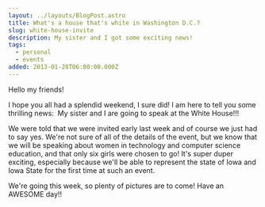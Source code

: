 ```yaml
---
layout: ../layouts/BlogPost.astro
title: What's a house that's white in Washington D.C.?
slug: white-house-invite
description: My sister and I got some exciting news!
tags:
  - personal
  - events
added: 2013-01-28T06:00:00.000Z
---
```


Hello my friends!

I hope you all had a splendid weekend, I sure did! I am here to tell you some thrilling news:  My sister and I are going to speak at the White House!!!

We were told that we were invited early last week and of course we just had to say yes. We're not sure of all of the details of the event, but we know that we will be speaking about women in technology and computer science education, and that only six girls were chosen to go! It's super duper exciting, especially because we'll be able to represent the state of Iowa and Iowa State for the first time at such an event.

We're going this week, so plenty of pictures are to come! Have an AWESOME day!!
